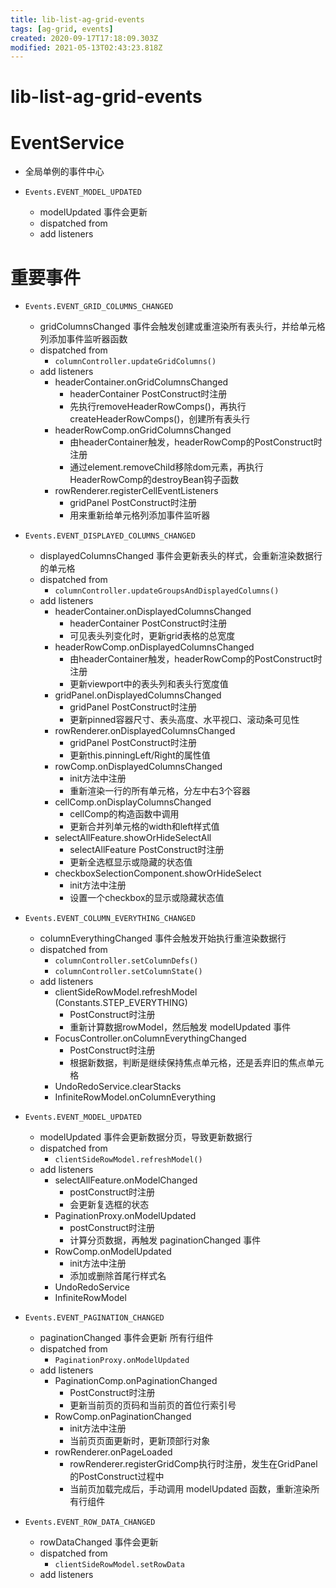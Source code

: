 ```yaml
---
title: lib-list-ag-grid-events
tags: [ag-grid, events]
created: 2020-09-17T17:18:09.303Z
modified: 2021-05-13T02:43:23.818Z
---
```


# lib-list-ag-grid-events

# EventService

- 全局单例的事件中心

- `Events.EVENT_MODEL_UPDATED`
  - modelUpdated 事件会更新
  - dispatched from
  - add listeners

# 重要事件

- `Events.EVENT_GRID_COLUMNS_CHANGED`
  - gridColumnsChanged 事件会触发创建或重渲染所有表头行，并给单元格列添加事件监听器函数
  - dispatched from
    - `columnController.updateGridColumns()`
  - add listeners
    - headerContainer.onGridColumnsChanged
      - headerContainer PostConstruct时注册
      - 先执行removeHeaderRowComps()，再执行createHeaderRowComps()，创建所有表头行
    - headerRowComp.onGridColumnsChanged
      - 由headerContainer触发，headerRowComp的PostConstruct时注册
      - 通过element.removeChild移除dom元素，再执行HeaderRowComp的destroyBean钩子函数
    - rowRenderer.registerCellEventListeners
      - gridPanel PostConstruct时注册
      - 用来重新给单元格列添加事件监听器

- `Events.EVENT_DISPLAYED_COLUMNS_CHANGED`
  - displayedColumnsChanged 事件会更新表头的样式，会重新渲染数据行的单元格
  - dispatched from
    - `columnController.updateGroupsAndDisplayedColumns()`
  - add listeners
    - headerContainer.onDisplayedColumnsChanged
      - headerContainer PostConstruct时注册
      - 可见表头列变化时，更新grid表格的总宽度
    - headerRowComp.onDisplayedColumnsChanged
      - 由headerContainer触发，headerRowComp的PostConstruct时注册
      - 更新viewport中的表头列和表头行宽度值
    - gridPanel.onDisplayedColumnsChanged
      - gridPanel PostConstruct时注册
      - 更新pinned容器尺寸、表头高度、水平视口、滚动条可见性
    - rowRenderer.onDisplayedColumnsChanged
      - gridPanel PostConstruct时注册
      - 更新this.pinningLeft/Right的属性值
    - rowComp.onDisplayedColumnsChanged
      - init方法中注册
      - 重新渲染一行的所有单元格，分左中右3个容器
    - cellComp.onDisplayColumnsChanged
      - cellComp的构造函数中调用
      - 更新合并列单元格的width和left样式值
    - selectAllFeature.showOrHideSelectAll
      - selectAllFeature PostConstruct时注册
      - 更新全选框显示或隐藏的状态值
    - checkboxSelectionComponent.showOrHideSelect
      - init方法中注册
      - 设置一个checkbox的显示或隐藏状态值

- `Events.EVENT_COLUMN_EVERYTHING_CHANGED`
  - columnEverythingChanged 事件会触发开始执行重渲染数据行
  - dispatched from
    - `columnController.setColumnDefs()`
    - `columnController.setColumnState()`
  - add listeners 
    - clientSideRowModel.refreshModel (Constants.STEP_EVERYTHING)
      - PostConstruct时注册
      - 重新计算数据rowModel，然后触发 modelUpdated 事件
    - FocusController.onColumnEverythingChanged
      - PostConstruct时注册
      - 根据新数据，判断是继续保持焦点单元格，还是丢弃旧的焦点单元格
    - UndoRedoService.clearStacks
    - InfiniteRowModel.onColumnEverything

- `Events.EVENT_MODEL_UPDATED`
  - modelUpdated 事件会更新数据分页，导致更新数据行
  - dispatched from
    - `clientSideRowModel.refreshModel()`
  - add listeners
    - selectAllFeature.onModelChanged
      - postConstruct时注册
      - 会更新复选框的状态
    - PaginationProxy.onModelUpdated
      - postConstruct时注册
      - 计算分页数据，再触发 paginationChanged 事件
    - RowComp.onModelUpdated
      - init方法中注册
      - 添加或删除首尾行样式名
    - UndoRedoService
    - InfiniteRowModel

- `Events.EVENT_PAGINATION_CHANGED`
  - paginationChanged 事件会更新 所有行组件
  - dispatched from
    - `PaginationProxy.onModelUpdated`
  - add listeners
    - PaginationComp.onPaginationChanged
      - PostConstruct时注册
      - 更新当前页的页码和当前页的首位行索引号 
    - RowComp.onPaginationChanged
      - init方法中注册
      - 当前页页面更新时，更新顶部行对象
    - rowRenderer.onPageLoaded
      - rowRenderer.registerGridComp执行时注册，发生在GridPanel的PostConstruct过程中
      - 当前页加载完成后，手动调用 modelUpdated 函数，重新渲染所有行组件

- `Events.EVENT_ROW_DATA_CHANGED`
  - rowDataChanged 事件会更新
  - dispatched from
    - `clientSideRowModel.setRowData`
  - add listeners
